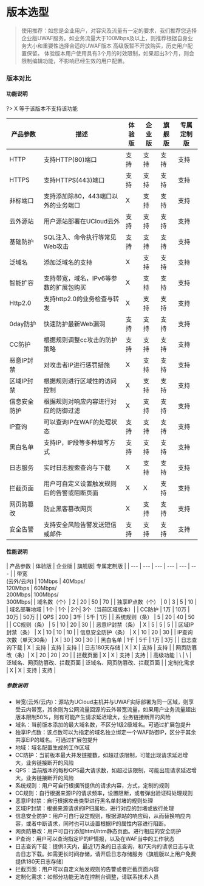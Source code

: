 # 版本选型

> 使用推荐：如您是企业用户，对容灾及流量有一定的要求，我们推荐您选择企业版UWAF服务。如业务流量大于100Mbps及以上，则推荐根据自身业务大小和重要性选择合适的UWAF版本
> 高级版暂不开放购买，历史用户配置保留。
> 体验版本用户使用具有3个月的时效限制，如果超出3个月，则会限制编辑功能，不影响已经生效的用户配置。

### 版本对比
#### 功能说明
?> X 等于该版本不支持该功能

| 产品参数 | 描述 | 体验版 | 企业版 | 旗舰版 | 专属定制版 |
| --- | --- | --- | --- | --- | --- |
| HTTP | 支持HTTP(80)端口 | 支持 | 支持  | 支持 | 支持  | 
| HTTPS | 支持HTTPS(443)端口 | 支持 | 支持  | 支持 | 支持  | 
| 非标端口 |	支持添加除80，443端口以外的业务端口| X | 支持 | 支持 | 支持 |
| 云外源站 | 用户源站部署在UCloud云外 | 支持 | 支持  | 支持 | 支持 | 
| 基础防护 | SQL注入、命令执行等常见Web攻击 | 支持 | 支持 | 支持 | 支持 | 
| 泛域名 | 添加泛域名的支持 | X | 支持 | 支持 | 支持 | 
| 智能扩容 | 支持带宽，域名，IPv6等参数的扩展包购买 | X | 支持 | 支持 | 支持 | 
| Http2.0 | 支持http2.0的业务检查与转发 | X | 支持 | 支持 | 支持 | 
| 0day防护 | 快速防护最新Web漏洞 | 支持 | 支持  | 支持 | 支持 | 
| CC防护 | 根据规则调整cc攻击的防护策略 | 支持 | 支持  | 支持 | 支持  |
| 恶意IP封禁 | 对攻击者IP进行惩罚措施 | X | 支持 | 支持 | 支持 | 
| 区域IP封禁 | 根据规则进行区域性的访问控制 | X | 支持  | 支持 | 支持 | 
| 信息安全防护 | 根据规则对响应内容进行对应的防御过滤 | X | 支持 | 支持 | 支持 | 
| IP查询 | 可以查询IP在WAF的处理状态 | 支持 | 支持 | 支持 | 支持 |
| 黑白名单 | 支持IP，IP段等多种填写方式 | 支持  | 支持 | 支持  | 支持  |
| 日志服务 | 实时日志搜索查询与下载 | X | 支持 | 支持  | 支持  |
| 拦截页面 | 用户可自定义设置触发规则后的告警或阻断页面 | X | X | 支持  | 支持  
| 网页防篡改 | 防止黑客篡改网页 | X | 支持 | 支持 | 支持  |
| 安全告警 | 支持安全风险告警发送短信或邮件 | 支持 | 支持  | 支持 | 支持 |


#### 性能说明

| 产品参数 | 体验版 | 企业版 | 旗舰版| 专属定制版 |
| --- | --- | --- | --- | --- | --- |
| 带宽<br>(云外/云内) | 10Mbps | 40Mbps/<br>120Mbps | 60Mbps/<br>200Mbps| 100Mbps/<br>300Mbps|
| 域名数（个）| 2 | 20 | 50 | 70 |
| 独享IP点数（个） | 0  | 3 | 5 | 10 |
| 域名部署地域 | 1个  | 1个 | 2个| 3个（当前区域版本）|
| CC防护 | 1万  | 10万 | 30万  | 50万 |
| QPS | 200 | 3千 | 5千 | 1万 |
| 系统规则（条） | 5 | 20 | 40 | 50 |
| CC规则（条） | 5 |  10 | 20 | 30 |
| 恶意IP封禁（条） | X | 5 | 5 | 5  |
| 区域IP封禁（条） | X | 10  | 10  | 10 |
| 信息安全防护（条） | X | 10 | 20 | 30 |
| IP查询次数（单天30条） | X | 30 | 30 | 30 | 
| 黑白名单 | 1千 | 5千 | 1万 | 3万 |
| 日志查询下载 | X  | 支持  | 支持  | 支持  |
| 日志180天存储 | X | X | 支持 | 支持 |
| 网页防篡改（条）| X | 20 | 20 | 20 |
| 拦截页面 | X | X | 支持 | 支持 |
| 高级功能  | \ | \ | 泛域名、网页防篡改、拦截页面 | 泛域名、网页防篡改、拦截页面 | 
| 定制化需求 | X | X | 支持 | 支持 |

##### 参数说明

* 带宽(云外/云内)：源站为UCloud主机并与UWAF实际部署为同一区域，则享受云内带宽，其余则为公网流量回源的云外带宽流量，如果用户业务流量超出版本限制50%，则有可能产生请求延迟增大，业务链接断开的风险
* 域名：当前版本添加的最大域名数，不区分1级2级域名。可通过扩展包提升
* 独享IP点数：该点数可以为指定的域名独立绑定一个WAF防御IP，区分于其余共享EIP的域名。可通过扩展包提升
* 地域：域名配置生成的工作区域
* CC防护：当前版本最大并发链接数，如超过该限制，可能出现请求延迟增大，业务链接断开的风险
* QPS：当前版本的每秒QPS最大请求数，如超过该限制，可能出现请求延迟增大，业务链接断开的风险
* 系统规则：用户可自行根据所提供的请求内容，方式，定制的规则
* CC规则：自行根据来源IP的请求频率，设置阻断，或者弹出验证码处理规则
* 恶意IP封禁：自行根据攻击类型进行黑名单封堵的规则处理
* 区域IP封禁：根据来源请求的IP归属地，进行对应的封堵或放行处理
* 信息安全防护：用户可自行设定规则，根据源站的响应码，从而替换响应内容，或者中断请求，同时也可以设置根据IP的属性内容进行阻断。
* 网页防篡改：用户可自行添加html/htm静态页面。进行相应的安全防护
* IP查询：用户可以查询指定IP的IP情报，以及在WAF当中的工作状态
* 日志查询下载：提供3天内，最近1万条的日志查询，和7天内的请求日志与攻击日志下载。如需更长时间存储，请开启日志存储服务（旗舰版以上用户免费提供180天日志存储）
* 拦截页面：用户可以自定义触发规则的告警或者拦截页面内容
* 定制化需求：如部分功能无法在控制台调整，请联系技术人员

